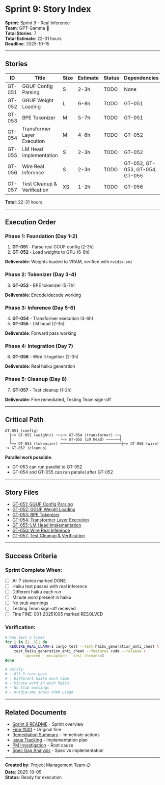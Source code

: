 # Sprint 9: Story Index

**Sprint**: Sprint 9 - Real Inference  
**Team**: GPT-Gamma 🤖  
**Total Stories**: 7  
**Total Estimate**: 22-31 hours  
**Deadline**: 2025-10-15

---

## Stories

| ID | Title | Size | Estimate | Status | Dependencies |
|----|-------|------|----------|--------|--------------|
| GT-051 | GGUF Config Parsing | S | 2-3h | TODO | None |
| GT-052 | GGUF Weight Loading | L | 6-8h | TODO | GT-051 |
| GT-053 | BPE Tokenizer | M | 5-7h | TODO | GT-051 |
| GT-054 | Transformer Layer Execution | M | 4-6h | TODO | GT-052 |
| GT-055 | LM Head Implementation | S | 2-3h | TODO | GT-052 |
| GT-056 | Wire Real Inference | S | 2-3h | TODO | GT-052, GT-053, GT-054, GT-055 |
| GT-057 | Test Cleanup & Verification | XS | 1-2h | TODO | GT-056 |

**Total**: 22-31 hours

---

## Execution Order

### Phase 1: Foundation (Day 1-2)
1. **GT-051** - Parse real GGUF config (2-3h)
2. **GT-052** - Load weights to GPU (6-8h)

**Deliverable**: Weights loaded to VRAM, verified with `nvidia-smi`

### Phase 2: Tokenizer (Day 3-4)
3. **GT-053** - BPE tokenizer (5-7h)

**Deliverable**: Encode/decode working

### Phase 3: Inference (Day 5-6)
4. **GT-054** - Transformer execution (4-6h)
5. **GT-055** - LM head (2-3h)

**Deliverable**: Forward pass working

### Phase 4: Integration (Day 7)
6. **GT-056** - Wire it together (2-3h)

**Deliverable**: Real haiku generation

### Phase 5: Cleanup (Day 8)
7. **GT-057** - Test cleanup (1-2h)

**Deliverable**: Fine remediated, Testing Team sign-off

---

## Critical Path

```
GT-051 (config)
  ├─> GT-052 (weights) ──┬─> GT-054 (transformer) ──┐
  │                      └─> GT-055 (LM head) ──────┤
  └─> GT-053 (tokenizer) ────────────────────────────┼─> GT-056 (wire) ─> GT-057 (cleanup)
```

**Parallel work possible**:
- GT-053 can run parallel to GT-052
- GT-054 and GT-055 can run parallel after GT-052

---

## Story Files

- [GT-051: GGUF Config Parsing](stories/GT-051-gguf-config-parsing.md)
- [GT-052: GGUF Weight Loading](stories/GT-052-gguf-weight-loading.md)
- [GT-053: BPE Tokenizer](stories/GT-053-bpe-tokenizer.md)
- [GT-054: Transformer Layer Execution](stories/GT-054-transformer-layer-execution.md)
- [GT-055: LM Head Implementation](stories/GT-055-lm-head-implementation.md)
- [GT-056: Wire Real Inference](stories/GT-056-wire-real-inference.md)
- [GT-057: Test Cleanup & Verification](stories/GT-057-test-cleanup-verification.md)

---

## Success Criteria

### Sprint Complete When:
- [ ] All 7 stories marked DONE
- [ ] Haiku test passes with real inference
- [ ] Different haiku each run
- [ ] Minute word present in haiku
- [ ] No stub warnings
- [ ] Testing Team sign-off received
- [ ] Fine FINE-001-20251005 marked RESOLVED

### Verification:
```bash
# Run test 5 times
for i in {1..5}; do
  REQUIRE_REAL_LLAMA=1 cargo test --test haiku_generation_anti_cheat \
    test_haiku_generation_anti_cheat --features cuda --release \
    -- --ignored --nocapture --test-threads=1
done

# Verify:
# - All 5 runs pass
# - Different haiku each time
# - Minute word in each haiku
# - No stub warnings
# - nvidia-smi shows VRAM usage
```

---

## Related Documents

- [Sprint 9 README](README.md) - Sprint overview
- [Fine #001](../../../../test-harness/FINES.md) - Original fine
- [Remediation Summary](../../FINE_REMEDIATION_SUMMARY.md) - Immediate actions
- [Issue Tracking](../../ISSUE_REAL_GPU_INFERENCE.md) - Implementation plan
- [PM Investigation](../../PM_INVESTIGATION_FOUNDATION_TEAM_GAP.md) - Root cause
- [Spec Gap Analysis](../../SPEC_GAP_ANALYSIS.md) - Spec vs implementation

---

**Created by**: Project Management Team 📋  
**Date**: 2025-10-05  
**Status**: Ready for execution
